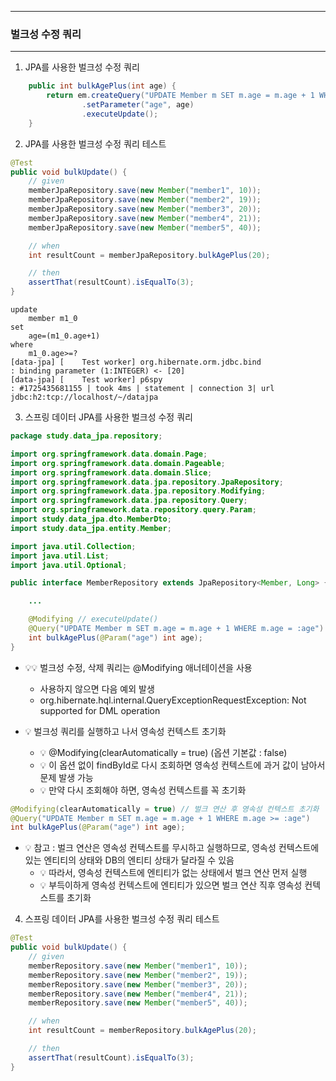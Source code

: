 -----
### 벌크성 수정 쿼리
-----
1. JPA를 사용한 벌크성 수정 쿼리
```java
    public int bulkAgePlus(int age) {
        return em.createQuery("UPDATE Member m SET m.age = m.age + 1 WHERE m.age >= :age")
                .setParameter("age", age)
                .executeUpdate();
    }
```

2. JPA를 사용한 벌크성 수정 쿼리 테스트
```java
@Test
public void bulkUpdate() {
    // given
    memberJpaRepository.save(new Member("member1", 10));
    memberJpaRepository.save(new Member("member2", 19));
    memberJpaRepository.save(new Member("member3", 20));
    memberJpaRepository.save(new Member("member4", 21));
    memberJpaRepository.save(new Member("member5", 40));

    // when
    int resultCount = memberJpaRepository.bulkAgePlus(20);

    // then
    assertThat(resultCount).isEqualTo(3);
}
```

```
update
    member m1_0 
set
    age=(m1_0.age+1) 
where
    m1_0.age>=?
[data-jpa] [    Test worker] org.hibernate.orm.jdbc.bind              : binding parameter (1:INTEGER) <- [20]
[data-jpa] [    Test worker] p6spy                                    : #1725435681155 | took 4ms | statement | connection 3| url jdbc:h2:tcp://localhost/~/datajpa
```

3. 스프링 데이터 JPA를 사용한 벌크성 수정 쿼리
```java
package study.data_jpa.repository;

import org.springframework.data.domain.Page;
import org.springframework.data.domain.Pageable;
import org.springframework.data.domain.Slice;
import org.springframework.data.jpa.repository.JpaRepository;
import org.springframework.data.jpa.repository.Modifying;
import org.springframework.data.jpa.repository.Query;
import org.springframework.data.repository.query.Param;
import study.data_jpa.dto.MemberDto;
import study.data_jpa.entity.Member;

import java.util.Collection;
import java.util.List;
import java.util.Optional;

public interface MemberRepository extends JpaRepository<Member, Long> {

    ...

    @Modifying // executeUpdate()
    @Query("UPDATE Member m SET m.age = m.age + 1 WHERE m.age = :age")
    int bulkAgePlus(@Param("age") int age);
}
```
   - 💡💡 벌크성 수정, 삭제 쿼리는 @Modifying 애너테이션을 사용
     + 사용하지 않으면 다음 예외 발생
     + org.hibernate.hql.internal.QueryExceptionRequestException: Not supported for DML operation

   - 💡 벌크성 쿼리를 실행하고 나서 영속성 컨텍스트 초기화
     + 💡 @Modifying(clearAutomatically = true) (옵션 기본값 : false)
     + 💡 이 옵션 없이 findById로 다시 조회하면 영속성 컨텍스트에 과거 값이 남아서 문제 발생 가능
     + 💡 만약 다시 조회해야 하면, 영속성 컨텍스트를 꼭 초기화
```java
@Modifying(clearAutomatically = true) // 벌크 연산 후 영속성 컨텍스트 초기화
@Query("UPDATE Member m SET m.age = m.age + 1 WHERE m.age >= :age")
int bulkAgePlus(@Param("age") int age);
```

   - 💡 참고 : 벌크 연산은 영속성 컨텍스트를 무시하고 실행하므로, 영속성 컨텍스트에 있는 엔티티의 상태와 DB의 엔티티 상태가 달라질 수 있음
     + 💡 따라서, 영속성 컨텍스트에 엔티티가 없는 상태에서 벌크 연산 먼저 실행
     + 💡 부득이하게 영속성 컨텍스트에 엔티티가 있으면 벌크 연산 직후 영속성 컨텍스트를 초기화

4. 스프링 데이터 JPA를 사용한 벌크성 수정 쿼리 테스트
```java
@Test
public void bulkUpdate() {
    // given
    memberRepository.save(new Member("member1", 10));
    memberRepository.save(new Member("member2", 19));
    memberRepository.save(new Member("member3", 20));
    memberRepository.save(new Member("member4", 21));
    memberRepository.save(new Member("member5", 40));

    // when
    int resultCount = memberRepository.bulkAgePlus(20);

    // then
    assertThat(resultCount).isEqualTo(3);
}
```

